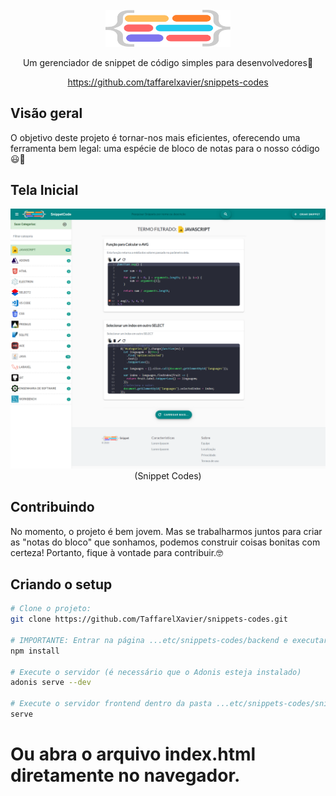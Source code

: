 <div align="center">
<br>
<img width="200" src="snippets/assets/imagens/logo.svg" alt="snippets-code">
<br>
</div>

<p align="center" color="#6a737d">
Um gerenciador de snippet de código simples para desenvolvedores🚀
</p>
<p align="center">
 <a href="https://github.com/taffarelxavier/snippets-codes" target="_blank">
 https://github.com/taffarelxavier/snippets-codes</a>
</p>

## Visão geral

O objetivo deste projeto é tornar-nos mais eficientes, oferecendo uma ferramenta bem legal: uma espécie de bloco de notas para o nosso código 😃📝

## Tela Inicial

<div align="center">

![Snippet Codes](https://github.com/TaffarelXavier/snippets-codes/blob/master/snippets/assets/imagens/pagina-principal.png?raw=true)
(Snippet Codes)

</div>

## Contribuindo

No momento, o projeto é bem jovem. Mas se trabalharmos juntos para criar as "notas do bloco" que sonhamos, podemos construir coisas bonitas com certeza!
Portanto, fique à vontade para contribuir.🤓

## Criando o setup

``` bash
# Clone o projeto:
git clone https://github.com/TaffarelXavier/snippets-codes.git

# IMPORTANTE: Entrar na página ...etc/snippets-codes/backend e executar este comando:
npm install

# Execute o servidor (é necessário que o Adonis esteja instalado)
adonis serve --dev

# Execute o servidor frontend dentro da pasta ...etc/snippets-codes/snippets
serve
```
# Ou abra o arquivo index.html diretamente no navegador.
